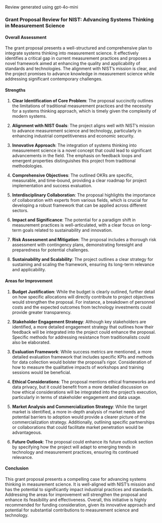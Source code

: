 Review generated using gpt-4o-mini

### Grant Proposal Review for NIST: Advancing Systems Thinking in Measurement Science

#### Overall Assessment
The grant proposal presents a well-structured and comprehensive plan to integrate systems thinking into measurement science. It effectively identifies a critical gap in current measurement practices and proposes a novel framework aimed at enhancing the quality and applicability of standards and technologies. The alignment with NIST’s mission is clear, and the project promises to advance knowledge in measurement science while addressing significant contemporary challenges.

#### Strengths
1. **Clear Identification of Core Problem**: The proposal succinctly outlines the limitations of traditional measurement practices and the necessity for a systems thinking approach, which is timely given the complexity of modern systems.
   
2. **Alignment with NIST Goals**: The project aligns well with NIST’s mission to advance measurement science and technology, particularly in enhancing industrial competitiveness and economic security.

3. **Innovative Approach**: The integration of systems thinking into measurement science is a novel concept that could lead to significant advancements in the field. The emphasis on feedback loops and emergent properties distinguishes this project from traditional methodologies.

4. **Comprehensive Objectives**: The outlined OKRs are specific, measurable, and time-bound, providing a clear roadmap for project implementation and success evaluation.

5. **Interdisciplinary Collaboration**: The proposal highlights the importance of collaboration with experts from various fields, which is crucial for developing a robust framework that can be applied across different sectors.

6. **Impact and Significance**: The potential for a paradigm shift in measurement practices is well-articulated, with a clear focus on long-term goals related to sustainability and innovation.

7. **Risk Assessment and Mitigation**: The proposal includes a thorough risk assessment with contingency plans, demonstrating foresight and preparedness for potential challenges.

8. **Sustainability and Scalability**: The project outlines a clear strategy for sustaining and scaling the framework, ensuring its long-term relevance and applicability.

#### Areas for Improvement
1. **Budget Justification**: While the budget is clearly outlined, further detail on how specific allocations will directly contribute to project objectives would strengthen the proposal. For instance, a breakdown of personnel costs and the expected outcomes from technology investments could provide greater transparency.

2. **Stakeholder Engagement Strategy**: Although key stakeholders are identified, a more detailed engagement strategy that outlines how their feedback will be integrated into the project could enhance the proposal. Specific methods for addressing resistance from traditionalists could also be elaborated.

3. **Evaluation Framework**: While success metrics are mentioned, a more detailed evaluation framework that includes specific KPIs and methods for data collection would bolster the proposal’s rigor. Consideration of how to measure the qualitative impacts of workshops and training sessions would be beneficial.

4. **Ethical Considerations**: The proposal mentions ethical frameworks and data privacy, but it could benefit from a more detailed discussion on how ethical considerations will be integrated into the project’s execution, particularly in terms of stakeholder engagement and data usage.

5. **Market Analysis and Commercialization Strategy**: While the target market is identified, a more in-depth analysis of market needs and potential barriers to adoption would provide a clearer picture of the commercialization strategy. Additionally, outlining specific partnerships or collaborations that could facilitate market penetration would be advantageous.

6. **Future Outlook**: The proposal could enhance its future outlook section by specifying how the project will adapt to emerging trends in technology and measurement practices, ensuring its continued relevance.

#### Conclusion
This grant proposal presents a compelling case for advancing systems thinking in measurement science. It is well-aligned with NIST’s mission and has the potential to significantly impact industrial practices and standards. Addressing the areas for improvement will strengthen the proposal and enhance its feasibility and effectiveness. Overall, this initiative is highly recommended for funding consideration, given its innovative approach and potential for substantial contributions to measurement science and technology.